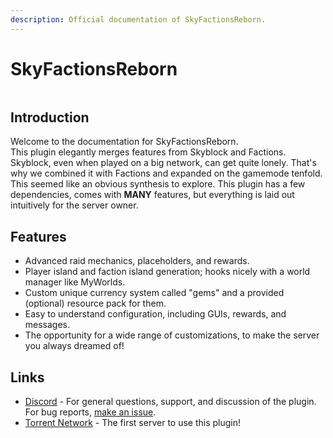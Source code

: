 ```yaml
---
description: Official documentation of SkyFactionsReborn.
---
```


# SkyFactionsReborn

<figure><img src="/assets/SFLogo.png" alt=""><figcaption></figcaption></figure>

## Introduction

Welcome to the documentation for SkyFactionsReborn.\
This plugin elegantly merges features from Skyblock and Factions.\
Skyblock, even when played on a big network, can get quite lonely. That's why we combined it with Factions and expanded on the gamemode tenfold.\
This seemed like an obvious synthesis to explore. This plugin has a few dependencies, comes with **MANY** features, but everything is laid out intuitively for the server owner.

## Features

* Advanced raid mechanics, placeholders, and rewards.
* Player island and faction island generation; hooks nicely with a world manager like MyWorlds.
* Custom unique currency system called "gems" and a provided (optional) resource pack for them.
* Easy to understand configuration, including GUIs, rewards, and messages.
* The opportunity for a wide range of customizations, to make the server you always dreamed of!

## Links

* [Discord](https://discord.gg/SwxXMrFdjp) - For general questions, support, and discussion of the plugin. For bug reports, [make an issue](https://github.com/TerraByteDev/SkyFactionsReborn/issues).
* [Torrent Network](https://www.torrentsmp.com/) - The first server to use this plugin!
